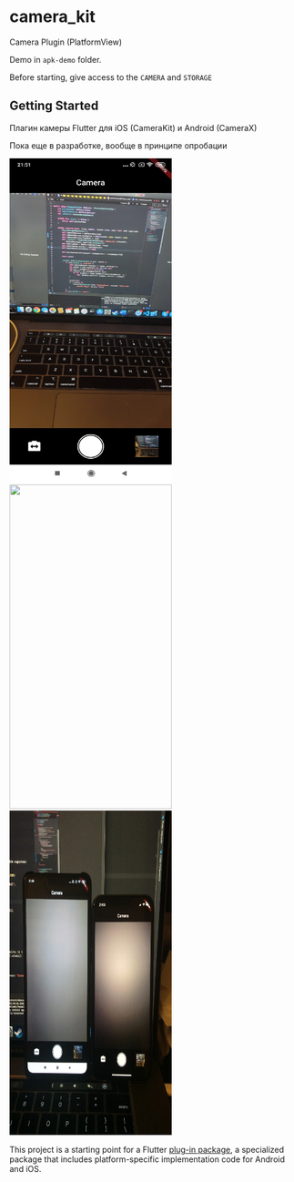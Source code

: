 # camera_kit

Camera Plugin (PlatformView)

Demo in ```apk-demo``` folder. 

Before starting, give access to the ```CAMERA``` and ```STORAGE```

## Getting Started

Плагин камеры Flutter для iOS (CameraKit) и Android (CameraX)

Пока еще в разработке, вообще в принципе опробации

 <img src="screens/1.JPG" width="285" height="570"> <img src="screens/2.PNG" width="285" height="570"> <img src="screens/3.PNG" width="285" height="570">

This project is a starting point for a Flutter
[plug-in package](https://flutter.dev/developing-packages/),
a specialized package that includes platform-specific implementation code for
Android and iOS.
